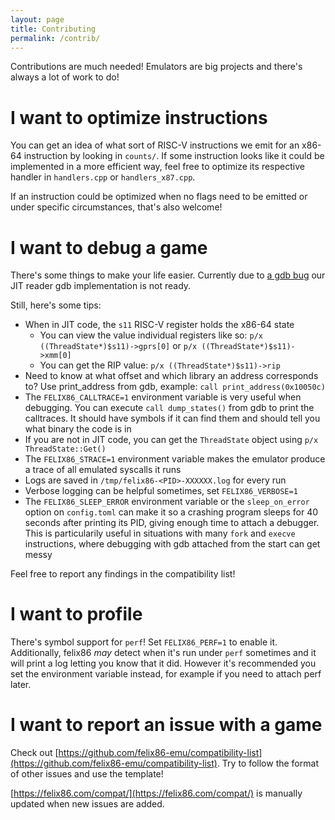 ```yaml
---
layout: page
title: Contributing
permalink: /contrib/
---
```


Contributions are much needed! Emulators are big projects and there's always a lot of work to do!

# I want to optimize instructions
You can get an idea of what sort of RISC-V instructions we emit for an x86-64 instruction by looking in `counts/`. If some instruction looks like it could be implemented in a more efficient way, feel free to optimize its respective handler in `handlers.cpp` or `handlers_x87.cpp`.

If an instruction could be optimized when no flags need to be emitted or under specific circumstances, that's also welcome!

# I want to debug a game
There's some things to make your life easier.
Currently due to [a gdb bug](https://sourceware.org/bugzilla/show_bug.cgi?id=32248) our JIT reader gdb implementation is not ready.

Still, here's some tips:
- When in JIT code, the `s11` RISC-V register holds the x86-64 state
  - You can view the value individual registers like so: `p/x ((ThreadState*)$s11)->gprs[0]` or `p/x ((ThreadState*)$s11)->xmm[0]`
  - You can get the RIP value: `p/x ((ThreadState*)$s11)->rip`
- Need to know at what offset and which library an address corresponds to? Use print_address from gdb, example: `call print_address(0x10050c)`
- The `FELIX86_CALLTRACE=1` environment variable is very useful when debugging. You can execute `call dump_states()` from gdb to print the calltraces. It should have symbols if it can find them and should tell you what binary the code is in
- If you are not in JIT code, you can get the `ThreadState` object using `p/x ThreadState::Get()`
- The `FELIX86_STRACE=1` environment variable makes the emulator produce a trace of all emulated syscalls it runs
- Logs are saved in `/tmp/felix86-<PID>-XXXXXX.log` for every run
- Verbose logging can be helpful sometimes, set `FELIX86_VERBOSE=1`
- The `FELIX86_SLEEP_ERROR` environment variable or the `sleep_on_error` option on `config.toml` can make it so a crashing program sleeps for 40 seconds after printing its PID, giving enough time to attach a debugger. This is particularily useful in situations with many `fork` and `execve` instructions, where debugging with gdb attached from the start can get messy

Feel free to report any findings in the compatibility list!

# I want to profile
There's symbol support for `perf`!
Set `FELIX86_PERF=1` to enable it. Additionally, felix86 *may* detect when it's run under `perf` sometimes and it will print a log letting you know that it did. However it's recommended you set the environment variable instead, for example if you need to attach perf later.

# I want to report an issue with a game
Check out [https://github.com/felix86-emu/compatibility-list](https://github.com/felix86-emu/compatibility-list). Try to follow the format of other issues and use the template!

[https://felix86.com/compat/](https://felix86.com/compat/) is manually updated when new issues are added.
